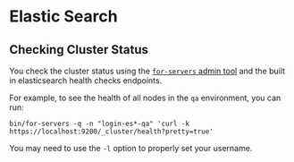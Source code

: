# Elastic Search

## Checking Cluster Status

You check the cluster status using the [`for-servers` admin tool](../tools.md)
and the built in elasticsearch health checks endpoints.

For example, to see the health of all nodes in the `qa` environment, you can
run:

```
bin/for-servers -q -n "login-es*-qa" 'curl -k https://localhost:9200/_cluster/health?pretty=true'
```

You may need to use the `-l` option to properly set your username.
